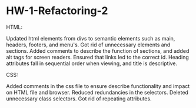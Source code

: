 # HW-1-Refactoring-2

HTML: 

Updated html elements from divs to semantic elements such as main, headers, footers, and menu's. Got rid of unnecessary elements and sections. Added comments to describe the function of sections, and added alt tags for screen readers. Ensured that links led to the correct id. Heading attributes fall in sequential order when viewing, and title is descriptive. 

CSS:

Added comments in the css  file to ensure describe functionality and impact on HTML file and browser. Reduced redundancies in the selectors. Deleted unnecessary class selectors. Got rid of repeating attributes. 



